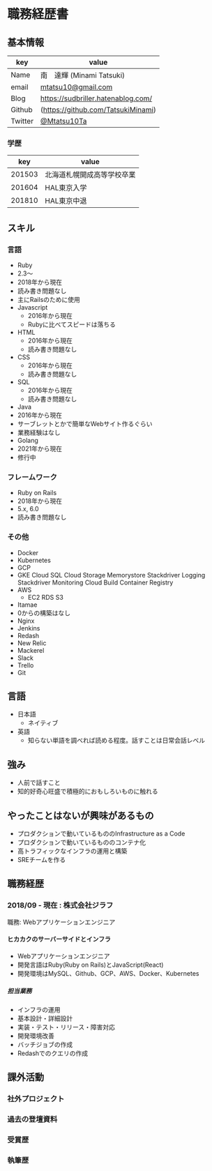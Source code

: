 # 職務経歴書

## 基本情報

|key|value|
|---|-----|
|Name|南　達輝 (Minami Tatsuki)|
|email|mtatsu10@gmail.com|
|Blog|https://sudbriller.hatenablog.com/|
|Github|(https://github.com/TatsukiMinami)|
|Twitter|[@Mtatsu10Ta](https://twitter.com/Mtatsu10Ta)|

### 学歴
|key|value|
|---|-----|
|201503|北海道札幌開成高等学校卒業|
|201604|HAL東京入学|
|201810|HAL東京中退|
## スキル
### 言語
- Ruby
 - 2.3〜
 - 2018年から現在
 - 読み書き問題なし
 - 主にRailsのために使用
- Javascript
  - 2016年から現在
  - Rubyに比べてスピードは落ちる
- HTML
  - 2016年から現在
  - 読み書き問題なし
- CSS
  - 2016年から現在
  - 読み書き問題なし
- SQL
  - 2016年から現在
  - 読み書き問題なし
- Java
 - 2016年から現在
 - サーブレットとかで簡単なWebサイト作るぐらい
 - 業務経験はなし
- Golang
 - 2021年から現在
 - 修行中
### フレームワーク

- Ruby on Rails
 - 2018年から現在
 - 5.x, 6.0
 - 読み書き問題なし

### その他

- Docker
- Kubernetes
- GCP
 - GKE Cloud SQL Cloud Storage Memorystore Stackdriver Logging Stackdriver Monitoring Cloud Build Container Registry
- AWS
  - EC2 RDS S3
- Itamae
 - 0からの構築はなし
- Nginx
- Jenkins
- Redash
- New Relic
- Mackerel
- Slack
- Trello
- Git

## 言語

- 日本語
  - ネイティブ
- 英語
  - 知らない単語を調べれば読める程度。話すことは日常会話レベル

## 強み
 - 人前で話すこと
 - 知的好奇心旺盛で積極的におもしろいものに触れる

## やったことはないが興味があるもの
 - プロダクションで動いているもののInfrastructure as a Code
 - プロダクションで動いているもののコンテナ化
 - 高トラフィックなインフラの運用と構築
 - SREチームを作る

## 職務経歴

### 2018/09 - 現在 : 株式会社ジラフ

職務: Webアプリケーションエンジニア

#### ヒカカクのサーバーサイドとインフラ

- Webアプリケーションエンジニア
- 開発言語はRuby(Ruby on Rails)とJavaScript(React)
- 開発環境はMySQL、Github、GCP、AWS、Docker、Kubernetes
##### 担当業務
- インフラの運用
- 基本設計・詳細設計
- 実装・テスト・リリース・障害対応
- 開発環境改善
- バッチジョブの作成
- Redashでのクエリの作成

## 課外活動

### 社外プロジェクト

### 過去の登壇資料


### 受賞歴


### 執筆歴
